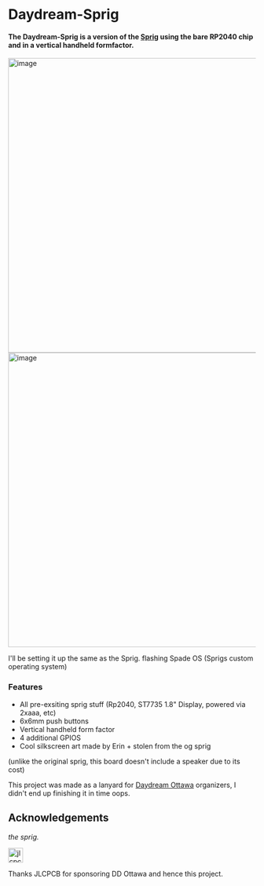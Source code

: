 # Daydream-Sprig

#### The Daydream-Sprig is a version of the [Sprig](https://github.com/hackclub/sprig) using the bare RP2040 chip and in a vertical handheld formfactor.
<img height="600" alt="image" src="https://github.com/user-attachments/assets/3c467840-dddc-4ac7-85d8-434b70204488" />

<img height="600" alt="image" src="https://github.com/user-attachments/assets/60e9e5a0-4900-402c-bd14-4b4dc905e25f" />


I'll be setting it up the same as the Sprig. flashing Spade OS (Sprigs custom operating system)

### Features 
- All pre-exsiting sprig stuff (Rp2040, ST7735 1.8" Display, powered via 2xaaa, etc)
- 6x6mm push buttons
- Vertical handheld form factor
- 4 additional GPIOS
- Cool silkscreen art made by Erin + stolen from the og sprig


(unlike the original sprig, this board doesn't include a speaker due to its cost)

This project was made as a lanyard for [Daydream Ottawa](https://daydream.hackclub.com/ottawa) organizers, I didn't end up finishing it in time oops.


## Acknowledgements
*the sprig.*

<img height="30" alt="jlcpcb" src="https://github.com/user-attachments/assets/52b49190-8ed6-4ad1-b968-7ae71a9fae89" /> 

Thanks JLCPCB for sponsoring DD Ottawa and hence this project.
